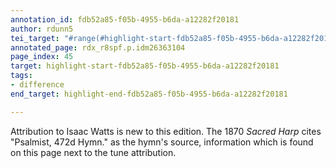 ```yaml
---
annotation_id: fdb52a85-f05b-4955-b6da-a12282f20181
author: rdunn5
tei_target: "#range(#highlight-start-fdb52a85-f05b-4955-b6da-a12282f20181, #highlight-end-fdb52a85-f05b-4955-b6da-a12282f20181)"
annotated_page: rdx_r8spf.p.idm26363104
page_index: 45
target: highlight-start-fdb52a85-f05b-4955-b6da-a12282f20181
tags:
- difference
end_target: highlight-end-fdb52a85-f05b-4955-b6da-a12282f20181

---
```

Attribution to Isaac Watts is new to this edition.  The 1870 *Sacred Harp* cites  "Psalmist, 472d Hymn." as the hymn's source, information which is found on this page next to the tune attribution.
